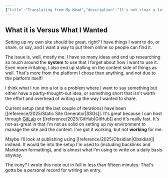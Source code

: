 ```yaml
---
{"title":"Translating from My Head","description":"It's not clear a lot of the time","date":"2022-04-10","tags":["GitHub","writing","PKM"],"dg-publish":true,"created":"2022-04-10T11:38:42","updated":"2025-08-09T22:47:56-04:00","permalink":"/notes/2022/translating-from-my-head/","dgPassFrontmatter":true}
---
```



## What it is Versus What I Wanted

Setting up my own site should be great, right? I have things I want to do, or share, or say, and I want a way to put them online so people can find it.

The issue is, well, mostly me. I have so many ideas and end up researching so much around the __system__ to use that I forget about how I want to use it. Even more irritating, I also end up stalling on the content side of things as well. That's more from the platform I chose than anything, and not due to the platform itself!

I think what I run into a lot is a problem where I want to say something but either have a partly-thought-out idea, or something short that isn't worth the effort and overhead of writing up the way I wanted to share.

Current setup (and the last couple of iterations) have been [[reference/2025/Static Site Generator\|SSGs]]. It's great because I can host through [GitLab](https://gitlab.com/) or [[reference/2025/GitHub\|GitHub]] and it's really fast. It's not-as-great in that I'm not as solid on setting up my environment to manage the site and the content. I've got it working, but not __working__ for me.

Maybe I'll look at publishing using [[reference/2025/Obsidian\|Obsidian]] instead. It would tie into the setup I'm used to (including backlinks and Markdown formatting), and is almost what I'm using to write on a daily basis anyway.

The irony? I wrote this note out in full in less than fifteen minutes. That's gotta be a personal record for writing an entry.
